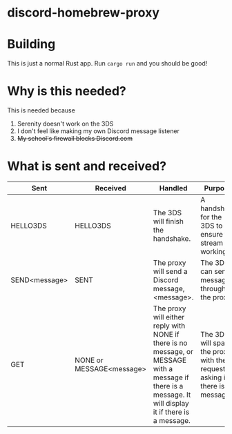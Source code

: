 # discord-homebrew-proxy

# Building

This is just a normal Rust app. Run `cargo run` and you should be good!

# Why is this needed?

This is needed because

1. Serenity doesn't work on the 3DS
2. I don't feel like making my own Discord message listener
3. ~~My school's firewall blocks Discord.com~~

# What is sent and received?

<!-- word wrap makes this look BEAUTIFUL -->

| Sent           | Received                  | Handled                                                                                                                                                  | Purpose                                                                       |
| -------------- | ------------------------- | -------------------------------------------------------------------------------------------------------------------------------------------------------- | ----------------------------------------------------------------------------- |
| HELLO3DS       | HELLO3DS                  | The 3DS will finish the handshake.                                                                                                                       | A handshake for the 3DS to ensure the stream is working.                      |
| SEND\<message> | SENT                      | The proxy will send a Discord message, \<message>.                                                                                                       | The 3DS can send a message through the proxy.                                 |
| GET            | NONE or MESSAGE\<message> | The proxy will either reply with NONE if there is no message, or MESSAGE with a message if there is a message. It will display it if there is a message. | The 3DS will spam the proxy with these requests asking if there is a message. |
